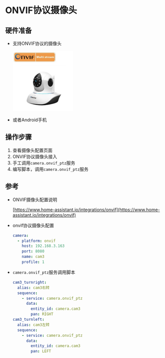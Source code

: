 # ONVIF协议摄像头

## 硬件准备

- 支持ONVIF协议的摄像头

  <img src="images/onvif.jpg" width="40%">

- 或者Android手机

## 操作步骤

1. 查看摄像头配置页面
2. ONVIF协议摄像头接入
3. 手工调用`camera.onvif_ptz`服务
4. 编写脚本，调用`camera.onvif_ptz`服务

## 参考

- ONVIF摄像头配置说明

  [https://www.home-assistant.io/integrations/onvif](https://www.home-assistant.io/integrations/onvif)

- onvif协议摄像头配置

  ```yaml
  camera:
    - platform: onvif
      host: 192.168.3.163
      port: 8080
      name: cam3
      profile: 1
  ```

- `camera.onvif_ptz`服务调用脚本

  ```yaml
  cam3_turnright:
    alias: cam3右转
    sequence:
      - service: camera.onvif_ptz
        data:
          entity_id: camera.cam3
          pan: RIGHT
  cam3_turnleft:
    alias: cam3左转
    sequence:
      - service: camera.onvif_ptz
        data:
          entity_id: camera.cam3
          pan: LEFT
  ```
